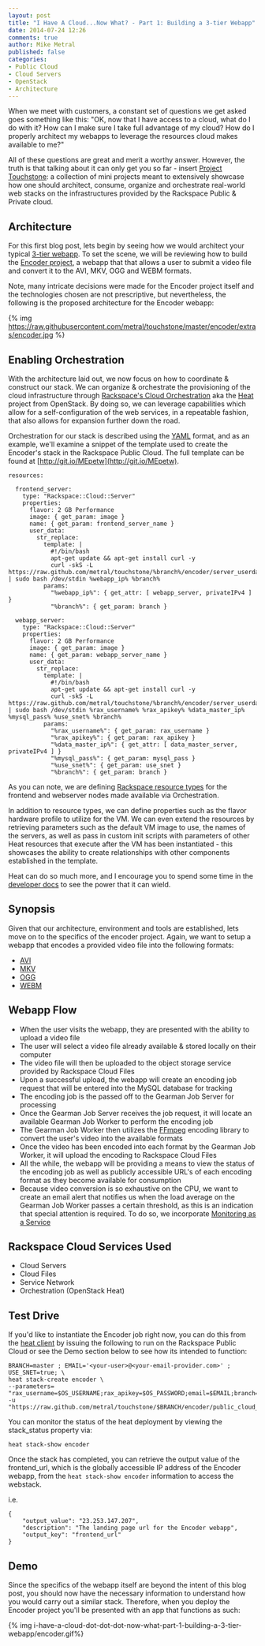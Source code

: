```yaml
---
layout: post
title: "I Have A Cloud...Now What? - Part 1: Building a 3-tier Webapp"
date: 2014-07-24 12:26
comments: true
author: Mike Metral
published: false
categories:
- Public Cloud
- Cloud Servers
- OpenStack
- Architecture
---
```


When we meet with customers, a constant set of questions we get asked goes something
like this: "OK, now that I have access to a cloud, what do I do with it? How can
I make sure I take full advantage of my cloud? How do I
properly architect my webapps to leverage the resources cloud makes available to me?"

All of these questions are great and merit a worthy answer. However, the truth
is that talking about it can only get you so far - insert [Project Touchstone](https://github.com/metral/touchstone):
a collection of mini projects meant to extensively showcase how one should architect,
consume, organize and orchestrate real-world web stacks on the infrastructures provided by the Rackspace Public & Private cloud.
<!-- more -->

## Architecture
For this first blog post, lets begin by seeing how we would architect your typical [3-tier webapp](http://en.wikipedia.org/wiki/Multitier_architecture#Web_development_usage). To set
the scene, we will be reviewing how to build the [Encoder project](https://github.com/metral/touchstone/tree/master/encoder), a webapp that that allows a
user to submit a video file and convert it to the AVI, MKV, OGG and WEBM formats.

Note, many intricate decisions were made for the Encoder project itself and the technologies chosen
are not prescriptive, but nevertheless, the following is the proposed architecture for the Encoder
webapp:

{% img https://raw.githubusercontent.com/metral/touchstone/master/encoder/extras/encoder.jpg %}

## Enabling Orchestration
With the architecture laid out, we now focus on how to coordinate & construct our stack. We can organize & orchestrate the provisioning of the
cloud infrastructure through [Rackspace's Cloud Orchestration](http://www.rackspace.com/blog/cloud-orchestration-automating-deployments-of-full-stack-configurations/)
aka the [Heat](https://wiki.openstack.org/wiki/Heat) project from OpenStack. By doing so, we can leverage capabilities which allow for a self-configuration of the web services, in a repeatable fashion, that also allows for expansion further down the road.

Orchestration for our stack is described using the
[YAML](http://en.wikipedia.org/wiki/YAML) format,
and as an example, we'll examine a snippet of the template used to create the Encoder's stack
in the Rackspace Public Cloud. The full template can be found at [http://git.io/MEpetw](http://git.io/MEpetw).

```
resources:

  frontend_server:
    type: "Rackspace::Cloud::Server"
    properties:
      flavor: 2 GB Performance
      image: { get_param: image }
      name: { get_param: frontend_server_name }
      user_data:
        str_replace:
          template: |
            #!/bin/bash
            apt-get update && apt-get install curl -y
            curl -skS -L https://raw.github.com/metral/touchstone/%branch%/encoder/server_userdata/frontend.sh | sudo bash /dev/stdin %webapp_ip% %branch%
          params:
            "%webapp_ip%": { get_attr: [ webapp_server, privateIPv4 ] }
            "%branch%": { get_param: branch }

  webapp_server:
    type: "Rackspace::Cloud::Server"
    properties:
      flavor: 2 GB Performance
      image: { get_param: image }
      name: { get_param: webapp_server_name }
      user_data:
        str_replace:
          template: |
            #!/bin/bash
            apt-get update && apt-get install curl -y
            curl -skS -L https://raw.github.com/metral/touchstone/%branch%/encoder/server_userdata/webapp.sh | sudo bash /dev/stdin %rax_username% %rax_apikey% %data_master_ip% %mysql_pass% %use_snet% %branch%
          params:
            "%rax_username%": { get_param: rax_username }
            "%rax_apikey%": { get_param: rax_apikey }
            "%data_master_ip%": { get_attr: [ data_master_server, privateIPv4 ] }
            "%mysql_pass%": { get_param: mysql_pass }
            "%use_snet%": { get_param: use_snet }
            "%branch%": { get_param: branch }
```

As you can note, we are defining [Rackspace resource types](http://docs.rackspace.com/orchestration/api/v1/orchestration-devguide/content/GET_resource_type_list_v1__tenant_id__resource_types_Stack_Resources.html#GET_resource_type_list_v1__tenant_id__resource_types_Stack_Resources-Response)
for the frontend and webserver nodes made available via Orchestration.

In addition to resource types, we can define properties such as the flavor
hardware profile to utilize for the VM. We can even extend the resources by retrieving parameters such as the default VM image to use,
the names of the servers, as well as pass in custom init scripts with
parameters of other Heat resources that execute
after the VM has been instantiated - this showcases the ability to create
relationships with other components established in the template.

Heat can do so much more, and I encourage you to spend some time in the
[developer docs](http://docs.openstack.org/developer/heat/) to see the power
that it can wield.

## Synopsis
Given that our architecture, environment and tools are established, lets move on to the specifics of the encoder project. Again, we want to setup a webapp that encodes a provided video file into the following formats:

  * [AVI](http://en.wikipedia.org/wiki/Audio_Video_Interleave)
  * [MKV](http://en.wikipedia.org/wiki/Matroska)
  * [OGG](http://en.wikipedia.org/wiki/Ogg)
  * [WEBM](http://en.wikipedia.org/wiki/WebM)

## Webapp Flow
  * When the user visits the webapp, they are presented with the ability to upload a video file
  * The user will select a video file already available & stored locally on their computer
  * The video file will then be uploaded to the object storage service provided by Rackspace Cloud Files
  * Upon a successful upload, the webapp will create an encoding job request that will be entered into the MySQL database for tracking
  * The encoding job is the passed off to the Gearman Job Server for processing
  * Once the Gearman Job Server receives the job request, it will locate an available Gearman Job Worker to perform the encoding job
  * The Gearman Job Worker then utilizes the [FFmpeg](http://www.ffmpeg.org/) encoding library to convert the user's video into the available formats
  * Once the video has been encoded into each format by the Gearman Job Worker, it will upload the encoding to Rackspace Cloud Files
  * All the while, the webapp will be providing a means to view the status of the encoding job as well as publicly accessible URL's of each encoding format as they become available for consumption
  * Because video conversion is so exhaustive on the CPU, we want to create an email alert that notifies us when the load average on the Gearman Job Worker passes a certain threshold, as this is an indication that special attention is required. To do so, we incorporate [Monitoring as a Service](http://www.rackspace.com/blog/using-cloud-monitoring-on-your-rackspace-private-cloud/)

## Rackspace Cloud Services Used
  * Cloud Servers
  * Cloud Files
  * Service Network
  * Orchestration (OpenStack Heat)

## Test Drive
If you'd like to instantiate the Encoder job right now, you can do this from
the [heat client](http://docs.rackspace.com/orchestration/api/v1/orchestration-getting-started/content/Install_Heat_Client.html) by issuing the following to run on the Rackspace Public Cloud or see the Demo section below to see how its intended to function:

```
BRANCH=master ; EMAIL='<your-user>@<your-email-provider.com>' ; USE_SNET=true; \
heat stack-create encoder \
--parameters= "rax_username=$OS_USERNAME;rax_apikey=$OS_PASSWORD;email=$EMAIL;branch=$BRANCH;use_snet=$USE_SNET"\
-u "https://raw.github.com/metral/touchstone/$BRANCH/encoder/public_cloud_encoder.yaml"
```

You can monitor the status of the heat deployment by viewing the stack_status
property via:

```
heat stack-show encoder
```

Once the stack has completed, you can retrieve the output value of the
frontend_url, which is the globally accessible IP address of the Encoder
webapp, from the `heat stack-show encoder` information to access the webstack.

i.e.

```
{
    "output_value": "23.253.147.207",
    "description": "The landing page url for the Encoder webapp",
    "output_key": "frontend_url"
}
```

## Demo
Since the specifics of the webapp itself are beyond the intent of
this blog post, you should now have the necessary information to understand how
you would carry out a similar stack. Therefore, when you deploy the Encoder
project you'll be presented with an app that functions as such:

{% img i-have-a-cloud-dot-dot-dot-now-what-part-1-building-a-3-tier-webapp/encoder.gif%}
